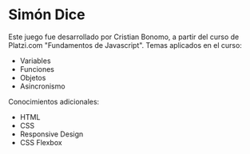 # Simón Dice

Este juego fue desarrollado por Cristian Bonomo, a partir del curso de Platzi.com "Fundamentos de Javascript". 
Temas aplicados en el curso:

 - Variables
 - Funciones
 - Objetos
 - Asincronismo

Conocimientos adicionales:

 - HTML
 - CSS
 - Responsive Design
 - CSS Flexbox

